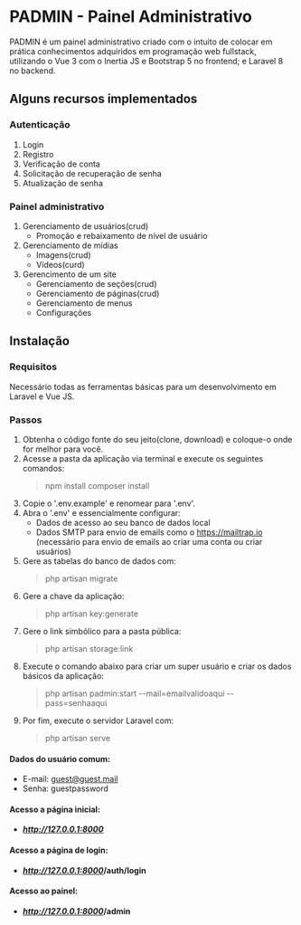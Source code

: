 # PADMIN - Painel Administrativo
PADMIN é um painel administrativo criado com o intuito de colocar em prática conhecimentos adquiridos em programação web fullstack, utilizando o Vue 3 com o Inertia JS e Bootstrap 5 no frontend; e Laravel 8 no backend.

## Alguns recursos implementados
### Autenticação
1. Login
2. Registro
3. Verificação de conta
4. Solicitação de recuperação de senha
5. Atualização de senha

### Painel administrativo
1. Gerenciamento de usuários(crud)
   - Promoção e rebaixamento de nível de usuário
2. Gerenciamento de mídias
   - Imagens(crud)
   - Vídeos(curd)
3. Gerencimento de um site
   - Gerenciamento de seções(crud)
   - Gerenciamento de páginas(crud)
   - Gerenciamento de menus
   - Configurações

## Instalação
### Requisitos
Necessário todas as ferramentas básicas para um desenvolvimento em Laravel e Vue JS.

### Passos
1. Obtenha o código fonte do seu jeito(clone, download) e coloque-o onde for melhor para você.
2. Acesse a pasta da aplicação via terminal e execute os seguintes comandos:
   > npm install
   > composer install
3. Copie o '.env.example' e renomear para '.env'.
4. Abra o '.env' e essencialmente configurar:
   - Dados de acesso ao seu banco de dados local
   - Dados SMTP para envio de emails como o https://mailtrap.io (necessário para envio de emails ao criar uma conta ou criar usuários)
5. Gere as tabelas do banco de dados com:
   > php artisan migrate
6. Gere a chave da aplicação:
   > php artisan key:generate
7. Gere o link simbólico para a pasta pública:
   > php artisan storage:link
8. Execute o comando abaixo para criar um super usuário e criar os dados básicos da aplicação:
   > php artisan padmin:start --mail=emailvalidoaqui --pass=senhaaqui
9. Por fim, execute o servidor Laravel com:
   > php artisan serve
   
#### Dados do usuário comum:
   - E-mail: guest@guest.mail
   - Senha: guestpassword

#### Acesso a página inicial:
   - <b><i>http://127.0.0.1:8000</i></b>

#### Acesso a página de login:
   - <b><i>http://127.0.0.1:8000</i>/auth/login</b>

#### Acesso ao painel:
   - <b><i>http://127.0.0.1:8000</i>/admin</b>